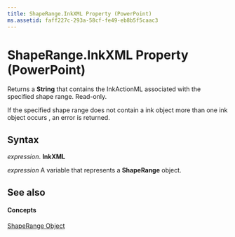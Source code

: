 ```yaml
---
title: ShapeRange.InkXML Property (PowerPoint)
ms.assetid: faff227c-293a-58cf-fe49-eb8b5f5caac3
---
```



# ShapeRange.InkXML Property (PowerPoint)

Returns a  **String** that contains the InkActionML associated with the specified shape range. Read-only.

If the specified shape range does not contain a ink object more than one ink object occurs , an error is returned.

## Syntax

 _expression_. **InkXML**

 _expression_ A variable that represents a **ShapeRange** object.


## See also


#### Concepts


[ShapeRange Object](shaperange-object-powerpoint.md)

